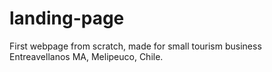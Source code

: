 # landing-page
First webpage from scratch, made for small tourism business Entreavellanos MA, Melipeuco, Chile.
